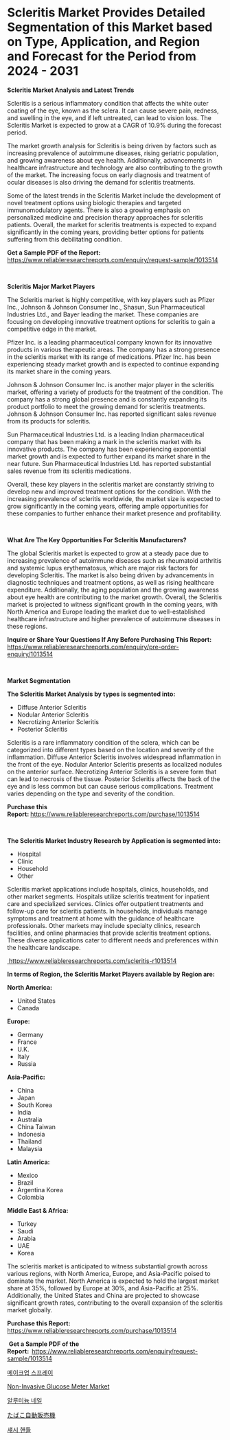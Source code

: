 <p><h1>Scleritis Market Provides Detailed Segmentation of this Market based on Type, Application, and Region and Forecast for the Period from 2024 - 2031</h1></p><p><strong>Scleritis Market Analysis and Latest Trends</strong></p>
<p><p>Scleritis is a serious inflammatory condition that affects the white outer coating of the eye, known as the sclera. It can cause severe pain, redness, and swelling in the eye, and if left untreated, can lead to vision loss. The Scleritis Market is expected to grow at a CAGR of 10.9% during the forecast period.</p><p>The market growth analysis for Scleritis is being driven by factors such as increasing prevalence of autoimmune diseases, rising geriatric population, and growing awareness about eye health. Additionally, advancements in healthcare infrastructure and technology are also contributing to the growth of the market. The increasing focus on early diagnosis and treatment of ocular diseases is also driving the demand for scleritis treatments.</p><p>Some of the latest trends in the Scleritis Market include the development of novel treatment options using biologic therapies and targeted immunomodulatory agents. There is also a growing emphasis on personalized medicine and precision therapy approaches for scleritis patients. Overall, the market for scleritis treatments is expected to expand significantly in the coming years, providing better options for patients suffering from this debilitating condition.</p></p>
<p><strong>Get a Sample PDF of the Report:&nbsp;</strong> <a href="https://www.reliableresearchreports.com/enquiry/request-sample/1013514">https://www.reliableresearchreports.com/enquiry/request-sample/1013514</a></p>
<p>&nbsp;</p>
<p><strong>Scleritis Major Market Players</strong></p>
<p><p>The Scleritis market is highly competitive, with key players such as Pfizer Inc., Johnson & Johnson Consumer Inc., Shasun, Sun Pharmaceutical Industries Ltd., and Bayer leading the market. These companies are focusing on developing innovative treatment options for scleritis to gain a competitive edge in the market.</p><p>Pfizer Inc. is a leading pharmaceutical company known for its innovative products in various therapeutic areas. The company has a strong presence in the scleritis market with its range of medications. Pfizer Inc. has been experiencing steady market growth and is expected to continue expanding its market share in the coming years.</p><p>Johnson & Johnson Consumer Inc. is another major player in the scleritis market, offering a variety of products for the treatment of the condition. The company has a strong global presence and is constantly expanding its product portfolio to meet the growing demand for scleritis treatments. Johnson & Johnson Consumer Inc. has reported significant sales revenue from its products for scleritis.</p><p>Sun Pharmaceutical Industries Ltd. is a leading Indian pharmaceutical company that has been making a mark in the scleritis market with its innovative products. The company has been experiencing exponential market growth and is expected to further expand its market share in the near future. Sun Pharmaceutical Industries Ltd. has reported substantial sales revenue from its scleritis medications.</p><p>Overall, these key players in the scleritis market are constantly striving to develop new and improved treatment options for the condition. With the increasing prevalence of scleritis worldwide, the market size is expected to grow significantly in the coming years, offering ample opportunities for these companies to further enhance their market presence and profitability.</p></p>
<p>&nbsp;</p>
<p><strong>What Are The Key Opportunities For Scleritis Manufacturers?</strong></p>
<p><p>The global Scleritis market is expected to grow at a steady pace due to increasing prevalence of autoimmune diseases such as rheumatoid arthritis and systemic lupus erythematosus, which are major risk factors for developing Scleritis. The market is also being driven by advancements in diagnostic techniques and treatment options, as well as rising healthcare expenditure. Additionally, the aging population and the growing awareness about eye health are contributing to the market growth. Overall, the Scleritis market is projected to witness significant growth in the coming years, with North America and Europe leading the market due to well-established healthcare infrastructure and higher prevalence of autoimmune diseases in these regions.</p></p>
<p><strong>Inquire or Share Your Questions If Any Before Purchasing This Report:</strong> <a href="https://www.reliableresearchreports.com/enquiry/pre-order-enquiry/1013514">https://www.reliableresearchreports.com/enquiry/pre-order-enquiry/1013514</a></p>
<p>&nbsp;</p>
<p><strong>Market Segmentation</strong></p>
<p><strong>The Scleritis Market Analysis by types is segmented into:</strong></p>
<p><ul><li>Diffuse Anterior Scleritis</li><li>Nodular Anterior Scleritis</li><li>Necrotizing Anterior Scleritis</li><li>Posterior Scleritis</li></ul></p>
<p><p>Scleritis is a rare inflammatory condition of the sclera, which can be categorized into different types based on the location and severity of the inflammation. Diffuse Anterior Scleritis involves widespread inflammation in the front of the eye. Nodular Anterior Scleritis presents as localized nodules on the anterior surface. Necrotizing Anterior Scleritis is a severe form that can lead to necrosis of the tissue. Posterior Scleritis affects the back of the eye and is less common but can cause serious complications. Treatment varies depending on the type and severity of the condition.</p></p>
<p><strong>Purchase this Report:&nbsp;</strong><a href="https://www.reliableresearchreports.com/purchase/1013514">https://www.reliableresearchreports.com/purchase/1013514</a></p>
<p>&nbsp;</p>
<p><strong>The Scleritis Market Industry Research by Application is segmented into:</strong></p>
<p><ul><li>Hospital</li><li>Clinic</li><li>Household</li><li>Other</li></ul></p>
<p><p>Scleritis market applications include hospitals, clinics, households, and other market segments. Hospitals utilize scleritis treatment for inpatient care and specialized services. Clinics offer outpatient treatments and follow-up care for scleritis patients. In households, individuals manage symptoms and treatment at home with the guidance of healthcare professionals. Other markets may include specialty clinics, research facilities, and online pharmacies that provide scleritis treatment options. These diverse applications cater to different needs and preferences within the healthcare landscape.</p></p>
<p><a href="https://www.reliableresearchreports.com/scleritis-r1013514">&nbsp;https://www.reliableresearchreports.com/scleritis-r1013514</a></p>
<p><strong>In terms of Region, the Scleritis Market Players available by Region are:</strong></p>
<p>
    <p> <strong> North America: </strong>
        <ul>
            <li>United States</li>
            <li>Canada</li>
        </ul>
        </p> 
    <p> <strong> Europe: </strong>
        <ul>
            <li>Germany</li>
            <li>France</li>
            <li>U.K.</li>
            <li>Italy</li>
            <li>Russia</li>
        </ul>
        </p> 
    <p> <strong> Asia-Pacific: </strong>
        <ul>
            <li>China</li>
            <li>Japan</li>
            <li>South Korea</li>
            <li>India</li>
            <li>Australia</li>
            <li>China Taiwan</li>
            <li>Indonesia</li>
            <li>Thailand</li>
            <li>Malaysia</li>
        </ul>
        </p> 
    <p> <strong> Latin America: </strong>
        <ul>
            <li>Mexico</li>
            <li>Brazil</li>
            <li>Argentina Korea</li>
            <li>Colombia</li>
        </ul>
        </p> 
    <p> <strong> Middle East & Africa: </strong>
        <ul>
            <li>Turkey</li>
            <li>Saudi</li>
            <li>Arabia</li>
            <li>UAE</li>
            <li>Korea</li>
        </ul>
    </p>
    </p>
<p><p>The scleritis market is anticipated to witness substantial growth across various regions, with North America, Europe, and Asia-Pacific poised to dominate the market. North America is expected to hold the largest market share at 35%, followed by Europe at 30%, and Asia-Pacific at 25%. Additionally, the United States and China are projected to showcase significant growth rates, contributing to the overall expansion of the scleritis market globally.</p></p>
<p><strong>Purchase this Report: </strong><a href="https://www.reliableresearchreports.com/purchase/1013514">https://www.reliableresearchreports.com/purchase/1013514</a></p>
<p>&nbsp;<strong>Get a Sample PDF of the Report:&nbsp;&nbsp;</strong><a href="https://www.reliableresearchreports.com/enquiry/request-sample/1013514">https://www.reliableresearchreports.com/enquiry/request-sample/1013514</a></p>
<p><strong></strong></p>
<p><p><a href="https://github.com/RonSpencer61/Market-Research-Report-List-1/blob/main/951133851749.md">메이크업 스프레이</a></p><p><a href="https://www.linkedin.com/pulse/non-invasive-glucose-meter-market-trends-forecast-competitive-jrref?trackingId=ou0uQwhg1AuPUCKAC%2BS4EQ%3D%3D">Non-Invasive Glucose Meter Market</a></p><p><a href="https://medium.com/@diannaflatley/%EC%95%8C%EB%A3%A8%EB%AF%B8%EB%8A%84-%EB%84%A4%EC%9D%BC-%EC%8B%9C%EC%9E%A5-2031%EB%85%84%EA%B9%8C%EC%A7%80%EC%9D%98-%ED%8A%B8%EB%A0%8C%EB%93%9C-%EC%98%88%EC%B8%A1-%EB%B0%8F-%EA%B2%BD%EC%9F%81-%EB%B6%84%EC%84%9D-40f80c688b12">알루미늄 네일</a></p><p><a href="https://medium.com/@kaydenjohns1964/%E3%81%9F%E3%81%B0%E3%81%93%E8%87%AA%E5%8B%95%E8%B2%A9%E5%A3%B2%E6%A9%9F%E5%B8%82%E5%A0%B4%E3%81%AF-%E5%B8%82%E5%A0%B4%E3%82%B7%E3%82%A7%E3%82%A2-%E5%B8%82%E5%A0%B4%E5%8B%95%E5%90%91-%E5%B8%82%E5%A0%B4%E6%88%90%E9%95%B7%E3%81%AB%E9%96%A2%E3%81%99%E3%82%8B%E6%83%85%E5%A0%B1%E3%82%92%E6%8F%90%E4%BE%9B%E3%81%97%E3%81%BE%E3%81%99-95161f613543">たばこ自動販売機</a></p><p><a href="https://medium.com/@bustersipes981/%EC%83%A4%EC%8B%9C-%ED%95%B8%EB%93%A4-%EC%8B%9C%EC%9E%A5-%EC%8B%9C%EC%9E%A5-cagr-%EC%8B%9C%EC%9E%A5-%EB%8F%99%ED%96%A5-%EB%B0%8F-%EC%84%B1%EC%9E%A5-%EC%A0%84%EB%9E%B5%EC%97%90-%EB%8C%80%ED%95%9C-%ED%86%B5%EC%B0%B0%EB%A0%A5-28ef08b24cd7">섀시 핸들</a></p></p>